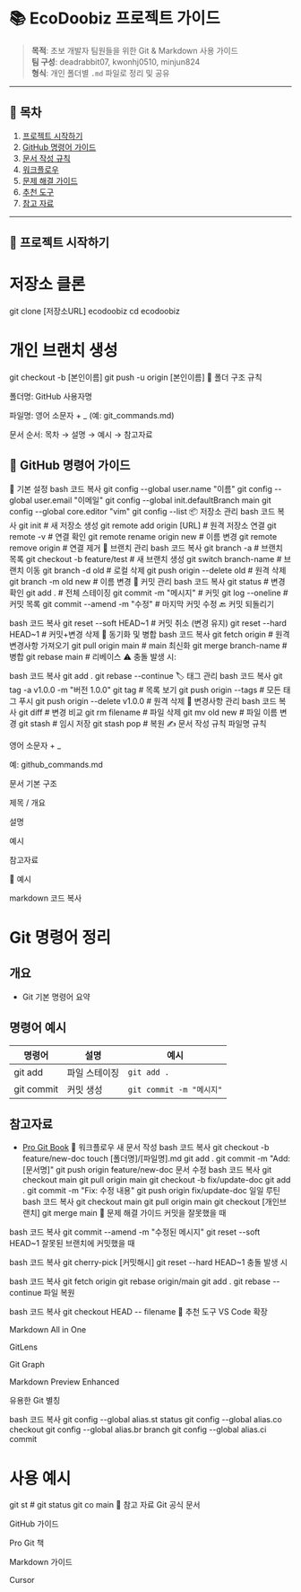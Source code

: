 # 📚 EcoDoobiz 프로젝트 가이드

> **목적**: 초보 개발자 팀원들을 위한 Git & Markdown 사용 가이드  
> **팀 구성**: deadrabbit07, kwonhj0510, minjun824  
> **형식**: 개인 폴더별 `.md` 파일로 정리 및 공유  

---

## 📑 목차
1. [프로젝트 시작하기](#-프로젝트-시작하기)
2. [GitHub 명령어 가이드](#-github-명령어-가이드)
3. [문서 작성 규칙](#-문서-작성-규칙)
4. [워크플로우](#-워크플로우)
5. [문제 해결 가이드](#-문제-해결-가이드)
6. [추천 도구](#-추천-도구)
7. [참고 자료](#-참고-자료)

---

## 🚀 프로젝트 시작하기


# 저장소 클론
git clone [저장소URL] ecodoobiz
cd ecodoobiz

# 개인 브랜치 생성
git checkout -b [본인이름]
git push -u origin [본인이름]
📂 폴더 구조 규칙

폴더명: GitHub 사용자명

파일명: 영어 소문자 + _ (예: git_commands.md)

문서 순서: 목차 → 설명 → 예시 → 참고자료

## 🧭 GitHub 명령어 가이드
🔧 기본 설정
bash
코드 복사
git config --global user.name "이름"
git config --global user.email "이메일"
git config --global init.defaultBranch main
git config --global core.editor "vim"
git config --list
📦 저장소 관리
bash
코드 복사
git init                       # 새 저장소 생성
git remote add origin [URL]    # 원격 저장소 연결
git remote -v                  # 연결 확인
git remote rename origin new   # 이름 변경
git remote remove origin       # 연결 제거
🌿 브랜치 관리
bash
코드 복사
git branch -a                  # 브랜치 목록
git checkout -b feature/test   # 새 브랜치 생성
git switch branch-name         # 브랜치 이동
git branch -d old              # 로컬 삭제
git push origin --delete old   # 원격 삭제
git branch -m old new          # 이름 변경
📝 커밋 관리
bash
코드 복사
git status                     # 변경 확인
git add .                      # 전체 스테이징
git commit -m "메시지"          # 커밋
git log --oneline              # 커밋 목록
git commit --amend -m "수정"    # 마지막 커밋 수정
🔙 커밋 되돌리기

bash
코드 복사
git reset --soft HEAD~1        # 커밋 취소 (변경 유지)
git reset --hard HEAD~1        # 커밋+변경 삭제
🔄 동기화 및 병합
bash
코드 복사
git fetch origin               # 원격 변경사항 가져오기
git pull origin main           # main 최신화
git merge branch-name          # 병합
git rebase main                # 리베이스
⚠️ 충돌 발생 시:

bash
코드 복사
git add .
git rebase --continue
🏷️ 태그 관리
bash
코드 복사
git tag -a v1.0.0 -m "버전 1.0.0"
git tag                       # 목록 보기
git push origin --tags         # 모든 태그 푸시
git push origin --delete v1.0.0 # 원격 삭제
🧩 변경사항 관리
bash
코드 복사
git diff                       # 변경 비교
git rm filename                # 파일 삭제
git mv old new                 # 파일 이름 변경
git stash                      # 임시 저장
git stash pop                  # 복원
✍️ 문서 작성 규칙
파일명 규칙

영어 소문자 + _

예: github_commands.md

문서 기본 구조

제목 / 개요

설명

예시

참고자료

📘 예시

markdown
코드 복사
# Git 명령어 정리

## 개요
- Git 기본 명령어 요약

## 명령어 예시
| 명령어 | 설명 | 예시 |
|--------|------|------|
| git add | 파일 스테이징 | `git add .` |
| git commit | 커밋 생성 | `git commit -m "메시지"` |

## 참고자료
- [Pro Git Book](https://git-scm.com/book)
🔄 워크플로우
새 문서 작성
bash
코드 복사
git checkout -b feature/new-doc
touch [폴더명]/[파일명].md
git add .
git commit -m "Add: [문서명]"
git push origin feature/new-doc
문서 수정
bash
코드 복사
git checkout main
git pull origin main
git checkout -b fix/update-doc
git add .
git commit -m "Fix: 수정 내용"
git push origin fix/update-doc
일일 루틴
bash
코드 복사
git checkout main
git pull origin main
git checkout [개인브랜치]
git merge main
🧯 문제 해결 가이드
커밋을 잘못했을 때

bash
코드 복사
git commit --amend -m "수정된 메시지"
git reset --soft HEAD~1
잘못된 브랜치에 커밋했을 때

bash
코드 복사
git cherry-pick [커밋해시]
git reset --hard HEAD~1
충돌 발생 시

bash
코드 복사
git fetch origin
git rebase origin/main
git add .
git rebase --continue
파일 복원

bash
코드 복사
git checkout HEAD -- filename
🧰 추천 도구
VS Code 확장

Markdown All in One

GitLens

Git Graph

Markdown Preview Enhanced

유용한 Git 별칭

bash
코드 복사
git config --global alias.st status
git config --global alias.co checkout
git config --global alias.br branch
git config --global alias.ci commit

# 사용 예시
git st   # git status
git co main
🔗 참고 자료
Git 공식 문서

GitHub 가이드

Pro Git 책

Markdown 가이드

Cursor